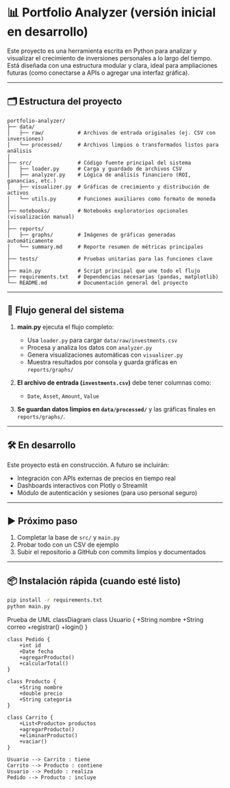 # 📊 Portfolio Analyzer (versión inicial en desarrollo)

Este proyecto es una herramienta escrita en Python para analizar y visualizar el crecimiento de inversiones personales a lo largo del tiempo. Está diseñada con una estructura modular y clara, ideal para ampliaciones futuras (como conectarse a APIs o agregar una interfaz gráfica).

---

## 🗂️ Estructura del proyecto

```
portfolio-analyzer/
├── data/
│   ├── raw/           # Archivos de entrada originales (ej. CSV con inversiones)
│   └── processed/     # Archivos limpios o transformados listos para análisis
│
├── src/               # Código fuente principal del sistema
│   ├── loader.py      # Carga y guardado de archivos CSV
│   ├── analyzer.py    # Lógica de análisis financiero (ROI, ganancias, etc.)
│   ├── visualizer.py  # Gráficas de crecimiento y distribución de activos
│   └── utils.py       # Funciones auxiliares como formato de moneda
│
├── notebooks/         # Notebooks exploratorios opcionales (visualización manual)
│
├── reports/
│   ├── graphs/        # Imágenes de gráficas generadas automáticamente
│   └── summary.md     # Reporte resumen de métricas principales
│
├── tests/             # Pruebas unitarias para las funciones clave
│
├── main.py            # Script principal que une todo el flujo
├── requirements.txt   # Dependencias necesarias (pandas, matplotlib)
└── README.md          # Documentación general del proyecto
```

---

## 🔄 Flujo general del sistema

1. **main.py** ejecuta el flujo completo:
   - Usa `loader.py` para cargar `data/raw/investments.csv`
   - Procesa y analiza los datos con `analyzer.py`
   - Genera visualizaciones automáticas con `visualizer.py`
   - Muestra resultados por consola y guarda gráficas en `reports/graphs/`

2. **El archivo de entrada (`investments.csv`)** debe tener columnas como:
   - `Date`, `Asset`, `Amount`, `Value`

3. **Se guardan datos limpios en `data/processed/`** y las gráficas finales en `reports/graphs/`.

---

## 🛠️ En desarrollo

Este proyecto está en construcción. A futuro se incluirán:

- Integración con APIs externas de precios en tiempo real
- Dashboards interactivos con Plotly o Streamlit
- Módulo de autenticación y sesiones (para uso personal seguro)

---

## ▶️ Próximo paso

1. Completar la base de `src/` y `main.py`
2. Probar todo con un CSV de ejemplo
3. Subir el repositorio a GitHub con commits limpios y documentados

---

## 📦 Instalación rápida (cuando esté listo)

```bash
pip install -r requirements.txt
python main.py
```
Prueba de UML
classDiagram
    class Usuario {
        +String nombre
        +String correo
        +registrar()
        +login()
    }

    class Pedido {
        +int id
        +Date fecha
        +agregarProducto()
        +calcularTotal()
    }

    class Producto {
        +String nombre
        +double precio
        +String categoria
    }

    class Carrito {
        +List<Producto> productos
        +agregarProducto()
        +eliminarProducto()
        +vaciar()
    }

    Usuario --> Carrito : tiene
    Carrito --> Producto : contiene
    Usuario --> Pedido : realiza
    Pedido --> Producto : incluye
